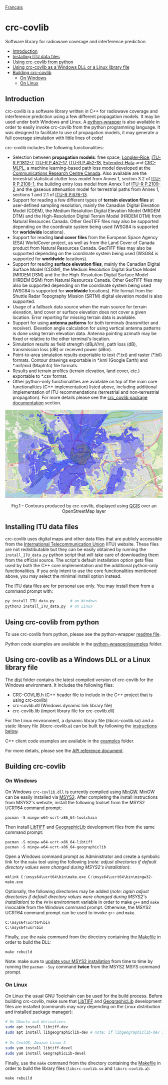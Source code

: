[Français](./README_FR.md)

# crc-covlib
Software library for radiowave coverage and interference prediction.

- [Introduction](#introduction)
- [Installing ITU data files](#installing-itu-data-files)
- [Using crc-covlib from python](#using-crc-covlib-from-python)
- [Using crc-covlib as a Windows DLL or a Linux library file](#using-crc-covlib-as-a-windows-dll-or-a-linux-library-file)
- [Building crc-covlib](#building-crc-covlib)
  - [On Windows](#on-windows)
  - [On Linux](#on-linux)


## Introduction

crc-covlib is a software library written in C++ for radiowave coverage and interference prediction using a few different propagation models. It may be used under both Windows and Linux. A [python-wrapper](./python-wrapper/) is also available in order to easily invoke crc-covlib from the python programming language. It was designed to facilitate to use of propagation models, it may generate a full coverage simulation with little lines of code! 

crc-covlib includes the following functionalities:
* Selection between **propagation models**:  free space, [Longley-Rice](https://its.ntia.gov/research-topics/radio-propagation-software/itm/itm.aspx), [ITU-R P.1812-7](https://www.itu.int/rec/R-REC-P.1812/en), [ITU-R P.452-17](https://www.itu.int/rec/R-REC-P.452/en), [ITU-R P.452-18](https://www.itu.int/rec/R-REC-P.452/en), [Extended-Hata](https://its.ntia.gov/about-its/archive/2017/its-open-sources-the-extended-hata-urban-propagation-model.aspx) and [CRC-MLPL](https://arxiv.org/abs/2405.10006), a machine learning-based path loss model developed at the [Communications Research Centre Canada](https://ised-isde.canada.ca/site/communications-research-centre-canada/en). Also available are the terrestrial statistical clutter loss model from Annex 1, section 3.2 of [ITU-R P.2108-1](https://www.itu.int/rec/R-REC-P.2108/en), the building entry loss model from Annex 1 of [ITU-R P.2109-2](https://www.itu.int/rec/R-REC-P.2109/en) and the gaseous attenuation model for terrestrial paths from Annex 1, sections 1 and 2.1 of [ITU-R P.676-13](https://www.itu.int/rec/R-REC-P.676-13-202208-I/en).
* Support for reading a few different types of **terrain elevation files** at user-defined sampling resolution, mainly the Canadian Digital Elevation Model (CDEM), the Medium Resolution Digital Elevation Model (MRDEM DTM) and the High-Resolution Digital Terrain Model (HRDEM DTM) from Natural Resources Canada. Other GeoTIFF files may also be supported depending on the coordinate system being used (WSG84 is supported for **worldwide** locations).
* Support for reading **land cover files** from the European Space Agency (ESA) WorldCover project, as well as from the Land Cover of Canada product from Natural Resources Canada. GeoTIFF files may also be supported depending on the coordinate system being used (WSG84 is supported for **worldwide** locations).
* Support for reading **surface elevation files**, mainly the Canadian Digital Surface Model (CDSM), the Medium Resolution Digital Surface Model (MRDEM DSM) and the the High-Resolution Digital Surface Model (HRDEM DSM) from Natural Resources Canada. Other GeoTIFF files may also be supported depending on the coordinate system being used (WSG84 is supported for **worldwide** locations). File format from the Shuttle Radar Topography Mission (SRTM) digital elevation model is also supported.
* Usage of a fallback data source when the main source for terrain elevation, land cover or surface elevation does not cover a given location. Error reporting for missing terrain data is available.
* Support for using **antenna patterns** for both terminals (transmitter and receiver). Elevation angle calculation for using vertical antenna patterns is done using terrain elevation data. Antenna pointing azimuth may be fixed or relative to the other terminal's location.
* Simulation results as field strength (dBµV/m), path loss (dB), transmission loss (dB) or received power (dBm).
* Point-to-area simulation results exportable to text (\*.txt) and raster (\*.bil) formats. Contour drawings exportable in *.kml (Google Earth) and *.mif/mid (MapInfo) file formats.
* Results and terrain profiles (terrain elevation, land cover, etc.) exportable to *.csv format.
* Other python-only functionalities are available on top of the main core functionalities (C++ implementation) listed above, including additional implementation of ITU recommendations (terrestrial and non-terrestrial propagation). For more details please see the [crc_covlib package documentation](./python-wrapper/README.md#crc_covlib-package-documentation) section.

<p align = "center">
<img src="coverage_example.png" alt="drawing" width="700"/>
</p>
<p align = "center">
Fig.1 - Contours produced by crc-covlib, displayed using <a href="https://qgis.org/en/site/">QGIS</a> over an OpenStreetMap layer
</p>


## Installing ITU data files

crc-covlib uses digital maps and other data files that are publicly accessible from the [International Telecommunication Union](https://www.itu.int/en/Pages/default.aspx) (ITU) website. These files are not redistibutable but they can be easily obtained by running the `install_ITU_data.py` python script that will take care of downloading them from the official source. The script's default installation option gets files used by both the C++ core implementation and the additional python-only functionalities. If you only intent to use the core functionalities mentioned above, you may select the minimal install option instead. 

The ITU data files are for personal use only. You may install them from a command prompt with:
```bash
py install_ITU_data.py       # on Windows
python3 install_ITU_data.py  # on Linux
```


## Using crc-covlib from python

To use crc-covlib from python, please see the python-wrapper [readme file](./python-wrapper/README.md).

Python code examples are available in the [python-wrapper/examples](./python-wrapper/examples/) folder.


## Using crc-covlib as a Windows DLL or a Linux library file

The [dist](./dist/) folder contains the latest compiled version of crc-covlib for the Windows environment. It includes the following files:

* CRC-COVLIB.h (C++ header file to include in the C++ project that is using crc-covlib)
* crc-covlib.dll (Windows dynamic link library file)
* crc-covlib.lib (import library file for crc-covlib.dll)

For the Linux environment, a dynamic library file (libcrc-covlib.so) and a static library file (libcrc-covlib.a) can be built by following the [instructions below](#on-linux).

C++ client code examples are available in the [examples](./examples/) folder.

For more details, please see the [API reference document](./docs/CRC-COVLIB%20API%20Reference.pdf).

## Building crc-covlib

### On Windows

On Windows `crc-covlib.dll` is currently compiled using [MinGW](https://www.mingw-w64.org/). MinGW can be easily installed via [MSYS2](https://www.msys2.org/). After completing the install instructions from MSYS2's website, install the following toolset from the MSYS2 UCRT64 command prompt:
```
pacman -S mingw-w64-ucrt-x86_64-toolchain
```
Then install [LibTIFF](http://libtiff.maptools.org/) and [GeographicLib](https://geographiclib.sourceforge.io/) development files from the same command prompt:
```
pacman -S mingw-w64-ucrt-x86_64-libtiff
pacman -S mingw-w64-ucrt-x86_64-geographiclib
```

Open a Windows command prompt as Administrator and create a symbolic link for the `make` tool using the following (_note: adjust directories if default directory values were changed during MSYS2's installation_):
```
mklink C:\msys64\ucrt64\bin\make.exe C:\msys64\ucrt64\bin\mingw32-make.exe
```

Optionally, the following directories may be added (_note: again adjust directories if default directory values were changed during MSYS2's installation_) to the `PATH` environment variable in order to make `g++` and `make` invocable from the Windows command prompt. Otherwise, the MSYS2 UCRT64 command prompt can be used to invoke `g++` and `make`.
```
C:\msys64\ucrt64\bin
C:\msys64\usr\bin
```
Finally, use the `make` command from the directory containing the [Makefile](./Makefile) in order to build the DLL:
```
make rebuild
```

Note: make sure to [update your MSYS2 installation](https://www.msys2.org/docs/updating/) from time to time by running the  `pacman -Suy` command **twice** from the MSYS2 MSYS command prompt.

### On Linux

On Linux the usual GNU Toolchain can be used for the build process. Before building crc-covlib, make sure that [LibTIFF](http://libtiff.maptools.org/) and [GeographicLib](https://geographiclib.sourceforge.io/) development files are installed (commands may vary depending on the Linux distribution and installed package manager):
```bash
# On Ubuntu and derivatives
sudo apt install libtiff-dev
sudo apt install libgeographiclib-dev # note: if libgeographiclib-dev is not available, try with libgeographic-dev instead

# On CentOS, Amazon Linux 2
sudo yum install libtiff-devel
sudo yum install GeographicLib-devel
```

Finally, use the `make` command from the directory containing the [Makefile](./Makefile) in order to build the library files (`libcrc-covlib.so` and `libcrc-covlib.a`):
```
make rebuild
```
